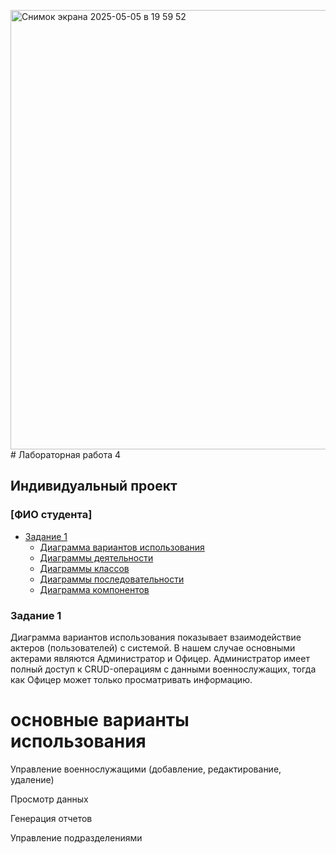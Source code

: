 <img width="703" alt="Снимок экрана 2025-05-05 в 19 59 52" src="https://github.com/user-attachments/assets/683afc93-8d98-4d6d-84d3-02000b64e900" /># Лабораторная работа 4  
## Индивидуальный проект  

### [ФИО студента]  
- [Задание 1](#задание-1)  
  - [Диаграмма вариантов использования](#use-case)  
  - [Диаграммы деятельности](#activity)  
  - [Диаграммы классов](#class)  
  - [Диаграммы последовательности](#sequence)  
  - [Диаграмма компонентов](#component)  

### Задание 1  
Диаграмма вариантов использования показывает взаимодействие актеров (пользователей) с системой. В нашем случае основными актерами являются Администратор и Офицер. Администратор имеет полный доступ к CRUD-операциям с данными военнослужащих, тогда как Офицер может только просматривать информацию.
# основные варианты использования
Управление военнослужащими (добавление, редактирование, удаление)

Просмотр данных

Генерация отчетов

Управление подразделениями

